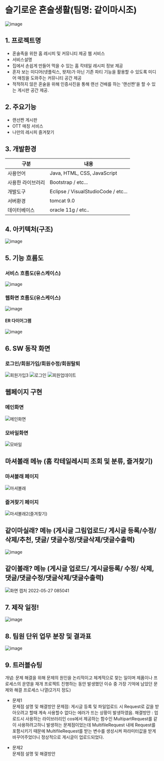 # 슬기로운 혼술생활(팀명: 같이마시조)
![image](https://user-images.githubusercontent.com/104408785/170398951-4d81f42e-ed7d-4e0d-900e-7fb524680aac.png)

## 1. 프로젝트명
* 혼술족을 위한 홈 레시피 및 커뮤니티 제공 웹 서비스
* 서비스설명 
* 집에서 손쉽게 만들어 먹을 수 있는 홈 칵테일 레시피 정보 제공
* 혼자 보는 미디어(넷플릭스, 왓챠)가 아닌 기존 파티 기능을 활용할 수 있도록 미디어 매칭을 도와주는 커뮤니티 공간 제공
* 적적하지 않은 혼술을 위해 인증사진을 통해 랜선 건배를 하는 '랜선짠'을 할 수 있는 게시판 공간 제공.

## 2. 주요기능
* 랜선짠 게시판
* OTT 매칭 서비스
* 나만의 레시피 즐겨찾기

## 3. 개발환경
|구분|내용|
|------|---|
|사용언어|Java, HTML, CSS, JavaScript|
|사용한 라이브러리| Bootstrap / etc...|
|개발도구|Eclipse / VisualStudioCode  / etc...|
|서버환경|tomcat 9.0|
|데이터베이스| oracle 11g / etc..|


## 4. 아키텍처(구조) 
![image](https://user-images.githubusercontent.com/104408872/170422711-5489cded-a9de-4121-af33-5910574ef295.png)



## 5. 기능 흐름도


### 서비스 흐름도(유스케이스)
![image](https://user-images.githubusercontent.com/104408785/170398264-1fcefbd6-e9bc-4bf7-b279-d6ccf2f9c5a6.png)
### 웹화면 흐름도(유스케이스)
![image](https://user-images.githubusercontent.com/104408785/170403742-4c2e86c5-7ce2-4b9d-9686-b8d650009517.png)

#### ER 다이어그램
![image](https://user-images.githubusercontent.com/104408785/170398269-19222828-bef9-4888-8ec9-040a55473f93.png)

## 6. SW 동작 화면

### 로그인/회원가입/회원수정/회원탈퇴
  

![회원가입3](https://user-images.githubusercontent.com/104408785/170398555-adac2ac4-1f61-4909-9fb5-68cd647f02ee.png)
![로그인](https://user-images.githubusercontent.com/104408785/170400387-486215f9-dd5f-41ed-8d7a-283246274997.png)
![회원업데이트](https://user-images.githubusercontent.com/104408785/170401207-34bef47a-bd98-42ee-a7e4-5fa9eee44a10.png)



##  웹페이지 구현

###  메인화면
![메인화면](https://user-images.githubusercontent.com/104408785/170400069-23016236-920d-40ba-8dc6-5b3fbd2e6506.png)

### 모바일화면
![모바일](https://user-images.githubusercontent.com/104408785/170400064-50dd7ecd-d91a-4ac0-8c6d-975a07585568.png)


## 마셔볼래 메뉴 (홈 칵테일레시피 조회 및 분류, 즐겨찾기)

### 마셔볼래 페이지
![마셔볼래](https://user-images.githubusercontent.com/104408785/170401891-fc2d264e-7b7a-4242-a531-774695ad9622.png)

### 즐겨찾기 페이지 
![마셔볼래2(즐겨찾기)](https://user-images.githubusercontent.com/104408785/170401587-b641a437-e42b-41a6-9f48-55d6c0ba47f2.png)

## 같이마실래? 메뉴 (게시글 그림업로드/ 게시글 등록/수정/삭제/추천, 댓글/ 댓글수정/댓글삭제/댓글수출력) 
![image](https://user-images.githubusercontent.com/104408785/170403349-f30c40dd-0cef-4b41-a58a-84bfacd0b74d.png)

## 같이볼래? 메뉴 (게시글 업로드/ 게시글등록/ 수정/ 삭제, 댓글/댓글수정/댓글삭제/댓글수출력)
![화면 캡처 2022-05-27 085041](https://user-images.githubusercontent.com/104408785/170602010-9ec3d3f0-4c0a-4592-99ca-4468ce83f6ca.png)



## 7. 제작 일정!
![image](https://user-images.githubusercontent.com/104408785/170404056-9d637408-e201-40a3-a1d9-57f63d3c1954.png)


## 8. 팀원 단위 업무 분장 및 결과표
![image](https://user-images.githubusercontent.com/104408785/170407412-71bde865-2da1-4781-873b-0b38c95889ea.png)


## 9. 트러블슈팅

개념: 문제 해결을 위해 문제의 원인을 논리적이고 체계적으로 찾는 일이며 제품이나 프로세스의 운영을 재개
프로젝트 진행하는 동안 발생했던 이슈 중 가장 기억에 남았던 문제와 해결 프로세스 나열(2가지 정도)
* 문제1<br>
 문제점 설명 및 해결방안
 문제점: 게시글 등록 및 파일업로드 시 Request로 값을 받아오려고 할때 계속 사용할수 없다는 에러가 뜨는 상황이 발생하였음. 
 해결방안 :  업로드시 사용하는 라이브러리인 cos에서 제공하는 함수인 MultipartRequest를 같이 사용하려고하니 발생하는 문제점이었는데 
 MultifileRequest 내에 Request를 포함시키기 때문에 MultifileRequest를 받는 변수를 생성시켜 파라미터값을 받게 바꾸어주었더니 정상적으로 게시글이 업로드되었다.
 
 
* 문제2<br>
 문제점 설명 및 해결방안

